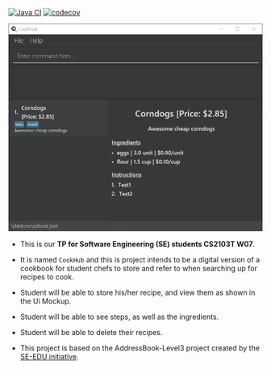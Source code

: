 [![Java CI](https://github.com/AY2223S2-CS2103T-W09-1/tp/actions/workflows/gradle.yml/badge.svg)](https://github.com/AY2223S2-CS2103T-W09-1/tp/actions/workflows/gradle.yml)
[![codecov](https://codecov.io/gh/AY2223S2-CS2103T-W09-1/tp/branch/master/graph/badge.svg)](https://codecov.io/gh/AY2223S2-CS2103T-W09-1/tp/)

![Ui](docs/images/UiInWindows.png)

* This is our **TP for Software Engineering (SE) students CS2103T W07**.<br>

* It is named `CookHub` and this is project intends to be a digital version of a cookbook for student chefs to store and refer to when searching up for recipes to cook.
* Student will be able to store his/her recipe, and view them as shown in the Ui Mockup.
* Student will be able to see steps, as well as the ingredients.
* Student will be able to delete their recipes.

* This project is based on the AddressBook-Level3 project created by the [SE-EDU initiative](https://se-education.org).

